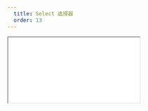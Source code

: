 ```yaml
---
  title: Select 选择器
  order: 13
---
```


<Iframe src="//mc.fusion.design/demos/comp_groups/@alifd/next/select?theme=@alifd/theme-design-pro" />
